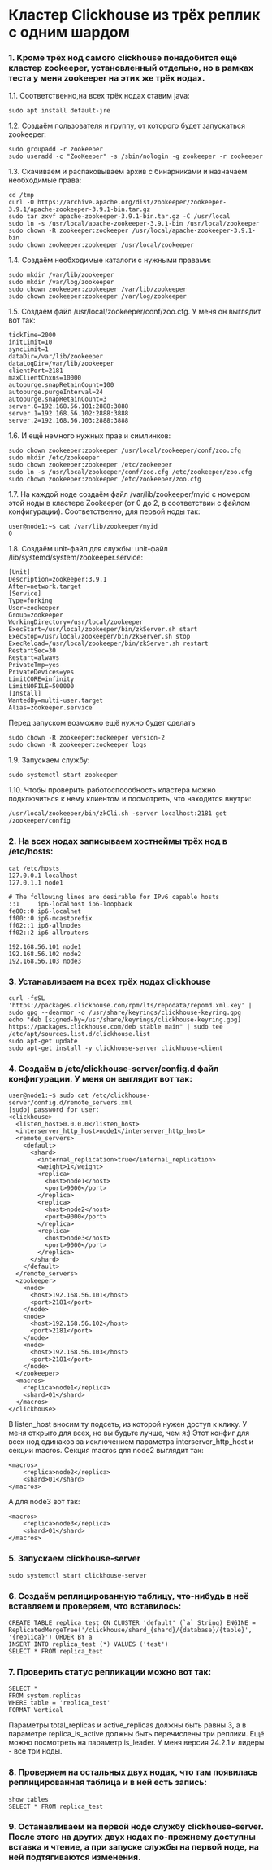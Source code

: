 # Кластер Clickhouse из трёх реплик с одним шардом
### 1. Кроме трёх нод самого clickhouse понадобится ещё кластер zookeeper, установленный отдельно, но в рамках теста у меня zookeeper на этих же трёх нодах.
1.1. Соответственно,на всех трёх нодах ставим java:
```
sudo apt install default-jre
```
1.2. Создаём пользователя и группу, от которого будет запускаться zookeeper:
```
sudo groupadd -r zookeeper
sudo useradd -c "ZooKeeper" -s /sbin/nologin -g zookeeper -r zookeeper
```
1.3. Скачиваем и распаковываем архив с бинарниками и назначаем необходимые права:
```
cd /tmp
curl -O https://archive.apache.org/dist/zookeeper/zookeeper-3.9.1/apache-zookeeper-3.9.1-bin.tar.gz
sudo tar zxvf apache-zookeeper-3.9.1-bin.tar.gz -C /usr/local
sudo ln -s /usr/local/apache-zookeeper-3.9.1-bin /usr/local/zookeeper
sudo chown -R zookeeper:zookeeper /usr/local/apache-zookeeper-3.9.1-bin
sudo chown zookeeper:zookeeper /usr/local/zookeeper
```
1.4. Создаём необходимые каталоги с нужными правами:
```
sudo mkdir /var/lib/zookeeper
sudo mkdir /var/log/zookeeper
sudo chown zookeeper:zookeeper /var/lib/zookeeper
sudo chown zookeeper:zookeeper /var/log/zookeeper
```
1.5. Создаём файл /usr/local/zookeeper/conf/zoo.cfg. У меня он выглядит вот так:
```
tickTime=2000
initLimit=10
syncLimit=1
dataDir=/var/lib/zookeeper
dataLogDir=/var/lib/zookeeper
clientPort=2181
maxClientCnxns=10000
autopurge.snapRetainCount=100
autopurge.purgeInterval=24
autopurge.snapRetainCount=3
server.0=192.168.56.101:2888:3888
server.1=192.168.56.102:2888:3888
server.2=192.168.56.103:2888:3888
```
1.6. И ещё немного нужных прав и симлинков:
```
sudo chown zookeeper:zookeeper /usr/local/zookeeper/conf/zoo.cfg
sudo mkdir /etc/zookeeper
sudo chown zookeeper:zookeeper /etc/zookeeper
sudo ln -s /usr/local/zookeeper/conf/zoo.cfg /etc/zookeeper/zoo.cfg
sudo chown zookeeper:zookeeper /etc/zookeeper/zoo.cfg
```
1.7. На каждой ноде создаём файл /var/lib/zookeeper/myid с номером этой ноды в кластере Zookeeper (от 0 до 2, в соответствии с файлом конфигурации).
Соответственно, для первой ноды так:
```
user@node1:~$ cat /var/lib/zookeeper/myid
0
```
1.8. Создаём unit-файл для службы:
unit-файл /lib/systemd/system/zookeeper.service:
```
[Unit]
Description=zookeeper:3.9.1
After=network.target
[Service]
Type=forking
User=zookeeper
Group=zookeeper
WorkingDirectory=/usr/local/zookeeper
ExecStart=/usr/local/zookeeper/bin/zkServer.sh start
ExecStop=/usr/local/zookeeper/bin/zkServer.sh stop
ExecReload=/usr/local/zookeeper/bin/zkServer.sh restart
RestartSec=30
Restart=always
PrivateTmp=yes
PrivateDevices=yes
LimitCORE=infinity
LimitNOFILE=500000
[Install]
WantedBy=multi-user.target
Alias=zookeeper.service
```
Перед запуском возможно ещё нужно будет сделать
```
sudo chown -R zookeeper:zookeeper version-2
sudo chown -R zookeeper:zookeeper logs
```
1.9. Запускаем службу:
```
sudo systemctl start zookeeper
```
1.10. Чтобы проверить работоспособность кластера можно подключиться к нему клиентом и посмотреть, что находится внутри:
```
/usr/local/zookeeper/bin/zkCli.sh -server localhost:2181 get /zookeeper/config
```
### 2. На всех нодах записываем хостнеймы трёх нод в /etc/hosts:
```
cat /etc/hosts
127.0.0.1 localhost
127.0.1.1 node1

# The following lines are desirable for IPv6 capable hosts
::1     ip6-localhost ip6-loopback
fe00::0 ip6-localnet
ff00::0 ip6-mcastprefix
ff02::1 ip6-allnodes
ff02::2 ip6-allrouters

192.168.56.101 node1
192.168.56.102 node2
192.168.56.103 node3
```
### 3. Устанавливаем на всех трёх нодах clickhouse
```
curl -fsSL 'https://packages.clickhouse.com/rpm/lts/repodata/repomd.xml.key' | sudo gpg --dearmor -o /usr/share/keyrings/clickhouse-keyring.gpg
echo "deb [signed-by=/usr/share/keyrings/clickhouse-keyring.gpg] https://packages.clickhouse.com/deb stable main" | sudo tee     /etc/apt/sources.list.d/clickhouse.list
sudo apt-get update
sudo apt-get install -y clickhouse-server clickhouse-client
```
### 4. Создаём в /etc/clickhouse-server/config.d файл конфигурации. У меня он выглядит вот так:
```
user@node1:~$ sudo cat /etc/clickhouse-server/config.d/remote_servers.xml
[sudo] password for user: 
<clickhouse>
  <listen_host>0.0.0.0</listen_host>
  <interserver_http_host>node1</interserver_http_host>
  <remote_servers>
    <default>
      <shard>
        <internal_replication>true</internal_replication>
        <weight>1</weight>
        <replica>
          <host>node1</host>
          <port>9000</port>
        </replica>
        <replica>
          <host>node2</host>
          <port>9000</port>
        </replica>
        <replica>
          <host>node3</host>
          <port>9000</port>
        </replica>
      </shard>
    </default>
  </remote_servers>
  <zookeeper>
    <node>
      <host>192.168.56.101</host>
      <port>2181</port>
    </node>
    <node>
      <host>192.168.56.102</host>
      <port>2181</port>
    </node>
    <node>
      <host>192.168.56.103</host>
      <port>2181</port>
    </node>
  </zookeeper>
  <macros>
    <replica>node1</replica>
    <shard>01</shard>
  </macros>
</clickhouse>
```
В listen_host вносим ту подсеть, из которой нужен доступ к клику. У меня открыто для всех, но вы будьте лучше, чем я:)
Этот конфиг для всех нод одинаков за исключением параметра interserver_http_host и секции macros.
Секция macros для node2 выглядит так:
```
<macros>
    <replica>node2</replica>
    <shard>01</shard>
</macros>
```
А для node3 вот так:
```
<macros>
    <replica>node3</replica>
    <shard>01</shard>
</macros>
```
### 5. Запускаем clickhouse-server
```
sudo systemctl start clickhouse-server
```
### 6. Создаём реплицированную таблицу, что-нибудь в неё вставляем и проверяем, что вставилось:
```
CREATE TABLE replica_test ON CLUSTER 'default' (`a` String) ENGINE = ReplicatedMergeTree('/clickhouse/shard_{shard}/{database}/{table}', '{replica}') ORDER BY a
INSERT INTO replica_test (*) VALUES ('test')
SELECT * FROM replica_test
```
### 7. Проверить статус репликации можно вот так:
```
SELECT *
FROM system.replicas
WHERE table = 'replica_test'
FORMAT Vertical
```
Параметры total_replicas и active_replicas должны быть равны 3, а в параметре replica_is_active должны быть перечислены три реплики. Ещё можно посмотреть на параметр is_leader. У меня версия 24.2.1 и лидеры - все три ноды.
### 8. Проверяем на остальных двух нодах, что там появилась реплицированная таблица и в ней есть запись:
```
show tables
SELECT * FROM replica_test
```
### 9. Останавливаем на первой ноде службу clickhouse-server. После этого на других двух нодах по-прежнему доступны вставка и чтение, а при запуске службы на первой ноде, на ней подтягиваются изменения.




